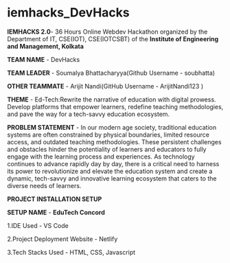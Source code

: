 # iemhacks_DevHacks

**IEMHACKS 2.0**- 36 Hours Online Webdev Hackathon organized by the Department of IT, CSE(IOT), CSE(IOTCSBT) of the **Institute of Engineering and Management, Kolkata**

**TEAM NAME** - DevHacks

**TEAM LEADER** - Soumalya Bhattacharyya(Github Username - soubhatta)

**OTHER TEAMMATE** - Arijit Nandi(GitHub Username - ArijitNandi123 )

**THEME** - Ed-Tech:Rewrite the narrative of education with digital prowess. Develop platforms that empower learners, redefine teaching methodologies, and pave the way for a tech-savvy education ecosystem.

**PROBLEM STATEMENT** - In our modern age society, traditional education systems are often constrained by physical boundaries, limited resource access, and outdated teaching methodologies. These persistent challenges and obstacles hinder the potentiality of learners and educators to fully engage with the learning process and experiences. As technology continues to advance rapidly day by day, there is a critical need to harness its power to revolutionize and elevate the education system and create a dynamic, tech-savvy and innovative learning ecosystem that caters to the diverse needs of learners.

**PROJECT INSTALLATION SETUP** 

**SETUP NAME** - **EduTech Concord**

1.IDE Used - VS Code

2.Project Deployment Website - Netlify

3.Tech Stacks Used - HTML, CSS,  Javascript
